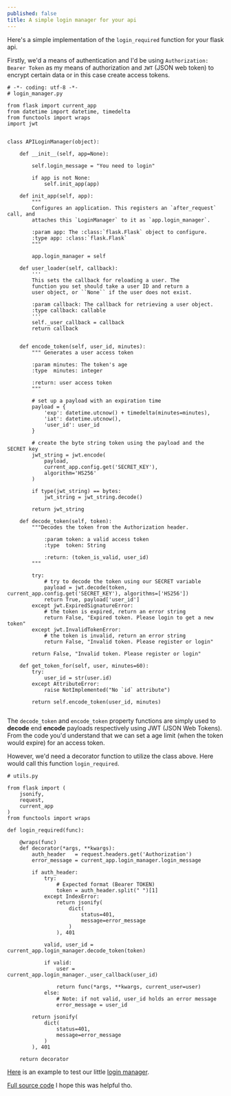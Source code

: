 ```yaml
---
published: false
title: A simple login manager for your api
---
```

Here's a simple implementation of the `login_required` function
for your flask api.

Firstly, we'd a means of authentication and I'd be using
`Authorization: Bearer Token` as my means of authorization and 
`JWT` (JSON web token) to encrypt certain data or in this case create access tokens.

```
# -*- coding: utf-8 -*-
# login_manager.py

from flask import current_app
from datetime import datetime, timedelta
from functools import wraps
import jwt


class APILoginManager(object):

	def __init__(self, app=None):

		self.login_message = "You need to login"

		if app is not None:
			self.init_app(app)

	def init_app(self, app):
		"""
		Configures an application. This registers an `after_request` call, and
        attaches this `LoginManager` to it as `app.login_manager`.

		:param app: The :class:`flask.Flask` object to configure.
        :type app: :class:`flask.Flask`
		"""

		app.login_manager = self

	def user_loader(self, callback):
		'''
		This sets the callback for reloading a user. The
		function you set should take a user ID and return a
		user object, or ``None`` if the user does not exist.

		:param callback: The callback for retrieving a user object.
		:type callback: callable
		'''
		self._user_callback = callback
		return callback


	def encode_token(self, user_id, minutes):
		""" Generates a user access token

		:param minutes: The token's age 
		:type  minutes: integer

		:return: user access token
		"""

		# set up a payload with an expiration time
		payload = {
			'exp': datetime.utcnow() + timedelta(minutes=minutes),
			'iat': datetime.utcnow(),
			'user_id': user_id
		}

		# create the byte string token using the payload and the SECRET key
		jwt_string = jwt.encode(
			payload,
			current_app.config.get('SECRET_KEY'),
			algorithm='HS256'
		)

		if type(jwt_string) == bytes:
			jwt_string = jwt_string.decode()

		return jwt_string

	def decode_token(self, token):
		"""Decodes the token from the Authorization header.
			
			:param token: a valid access token
			:type  token: String

			:return: (token_is_valid, user_id)
		"""

		try:
			# try to decode the token using our SECRET variable
			payload = jwt.decode(token, current_app.config.get('SECRET_KEY'), algorithms=['HS256'])
			return True, payload['user_id']
		except jwt.ExpiredSignatureError:
			# the token is expired, return an error string
			return False, "Expired token. Please login to get a new token"
		except jwt.InvalidTokenError:
			# the token is invalid, return an error string
			return False, "Invalid token. Please register or login"

		return False, "Invalid token. Please register or login"

	def get_token_for(self, user, minutes=60):
		try:
			user_id = str(user.id)
		except AttributeError:
			raise NotImplemented("No `id` attribute")

		return self.encode_token(user_id, minutes)


```

The `decode_token` and `encode_token` property functions are simply used to **decode** end **encode**
payloads respectively using JWT (JSON Web Tokens). From the code you'd understand that we can set a age limit (when the token would expire) for an access token.

However, we'd need a decorator function to utilize the class above. Here would call
this function `login_required`.

```
# utils.py

from flask import (
	jsonify, 
	request, 
	current_app
)
from functools import wraps

def login_required(func):

	@wraps(func)
	def decorator(*args, **kwargs):
		auth_header   = request.headers.get('Authorization')
		error_message = current_app.login_manager.login_message

		if auth_header:
			try:
				# Expected format (Bearer TOKEN)
				token = auth_header.split(" ")[1]
			except IndexError:
				return jsonify(
					dict(
						status=401, 
						message=error_message
					)
				), 401

			valid, user_id = current_app.login_manager.decode_token(token)

			if valid:
				user = current_app.login_manager._user_callback(user_id)
				
				return func(*args, **kwargs, current_user=user)
			else:
				# Note: if not valid, user_id holds an error message
				error_message = user_id

		return jsonify(
			dict(
				status=401, 
				message=error_message
			)
		), 401

	return decorator
```

[Here](https://github.com/keosariel/api-login-manager/blob/master/README.md) is an example to test our little [login manager](https://github.com/keosariel/api-login-manager).

[Full source code](https://github.com/keosariel/api-login-manager)
I hope this was helpful tho.